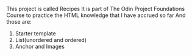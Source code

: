 This project is called Recipes
It is part of The Odin Project Foundations Course to practice the HTML knowledge that I have accrued so far
And those are:
1. Starter template
2. List(unordered and ordered)
3. Anchor and Images
